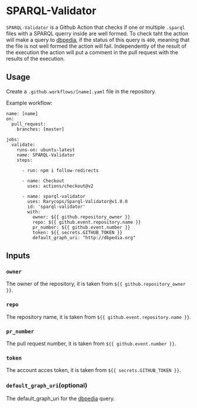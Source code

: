 # SPARQL-Validator

`SPARQL-Validator` is a Github Action that checks if one or multiple `.sparql` files with a SPARQL querry inside are well formed. To check taht the action will make a query to [dbpedia](https://dbpedia.org/sparql), if the status of this query is `400`, meaning that the file is not well formed the action will fail. Independently of the result of the execution the action will put a comment in the pull request with the results of the execution.

## Usage
Create a `.github.workflows/[name].yaml` file in the repository.

Example workflow:
```
name: [name]
on:   
  pull_request:
    branches: [master]

jobs:    
  validate:
    runs-on: ubuntu-latest
    name: SPARQL-Validator
    steps:

      - run: npm i follow-redirects
      
      - name: Checkout
        uses: actions/checkout@v2
      
      - name: sparql-validator
        uses: Rarycops/Sparql-Validator@v1.0.0
        id: 'sparql-validator'
        with:
          owner: ${{ github.repository_owner }}
          repo: ${{ github.event.repository.name }}
          pr_number: ${{ github.event.number }}
          token: ${{ secrets.GITHUB_TOKEN }}
          default_graph_uri: "http://dbpedia.org"
```
## Inputs
### `owner`
The owner of the repository, it is taken from `${{ github.repository_owner }}`. 
### `repo`
The repository name, it is taken from `${{ github.event.repository.name }}`. 
### `pr_number`
The pull request number, it is taken from `${{ github.event.number }}`. 
### `token`
The account acces token, it is taken from `${{ secrets.GITHUB_TOKEN }}`. 
### `default_graph_uri`(optional)
The default_graph_uri for the [dbpedia](https://dbpedia.org) query. 
